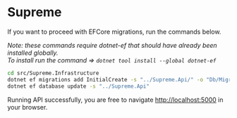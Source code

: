 # Supreme

If you want to proceed with EFCore migrations, run the commands below. 

<i>Note: these commands require dotnet-ef that should have already been installed globally. <br/>
To install run the command => ```dotnet tool install --global dotnet-ef``` </i>


```bash
cd src/Supreme.Infrastructure
dotnet ef migrations add InitialCreate -s "../Supreme.Api/" -o "Db/Migrations/"
dotnet ef database update -s "../Supreme.Api"
```

Running API successfully, you are free to navigate [http://localhost:5000](http://localhost:5000) in your browser.
